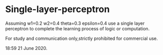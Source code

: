# Single-layer-perceptron

Assuming w1=0.2 w2=0.4 theta=0.3 epsilon=0.4 use a single layer perceptron to complete the learning process of logic or computation.

For study and communication only,strictly prohibited for commercial use.

18:59 21 June 2020.
